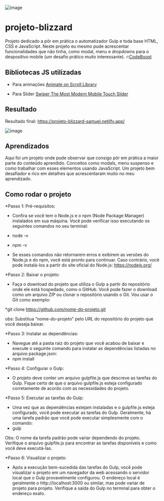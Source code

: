 ![image](https://github.com/SamuelALMEIDA023/projeto-blizzard/assets/134805776/d862efad-2508-4380-8de8-0d19d9b9f610)

# projeto-blizzard
 Projeto dedicado a pôr em prática o automatizador Gulp e toda base HTML, CSS e JavaScript. Neste projeto eu mesmo pude acrescentar funcionalidades que não tinha, como modal, menu e dropdowns para o despositivo mobile (um desafio prático muito interessante). 🔥[CodeBoost](https://codeboost.com.br/)

## Bibliotecas JS utilizadas
* Para animações [Animate on Scroll Library](https://michalsnik.github.io/aos/)

* Para Slider [Swiper The Most Modern Mobile Touch Slider](https://swiperjs.com/)

## Resultado 
Resultado final: https://projeto-blizzard-samuel.netlify.app/

![image](https://github.com/SamuelALMEIDA023/projeto-blizzard/assets/134805776/59635773-0533-4f72-962a-3f3b3f28b365)

## Aprendizados 
Aqui foi um projeto onde pude observar que consigo pôr em prática a maior parte do conteúdo aprendido. Conceitos como modals, menu suspenso e como trabalhar com esses elementos usando JavaScript. Um projeto bem desafiador e rico em detalhes que acrescentaram muito no meu aprendizado.

## Como rodar o projeto
*Passo 1: Pré-requisitos:
* Confira se você tem o Node.js e o npm (Node Package Manager) instalados em sua máquina. Você pode verificar isso executando os seguintes comandos no seu terminal:
 * node -v
 * npm -v

 * Se esses comandos não retornarem erros e exibirem as versões do Node.js e do npm, você está pronto para continuar. Caso contrário, você pode instalá-los a partir do site oficial do Node.js: https://nodejs.org/

*Passo 2: Baixar o projeto:
* Faça o download do projeto que utiliza o Gulp a partir do repositório onde ele está hospedado, como o GitHub. Você pode fazer o download como um arquivo ZIP ou clonar o repositório usando o Git. Vou usar o Git como exemplo:

*git clone https://github.com/nome-do-projeto.git

obs: Substitua "nome-do-projeto" pelo URL do repositório do projeto que você deseja baixar.

*Passo 3: Instalar as dependências:
* Navegue até a pasta raiz do projeto que você acabou de baixar e execute o seguinte comando para instalar as dependências listadas no arquivo package.json:
 * npm install

*Passo 4: Configurar o Gulp:
* O projeto deve conter um arquivo gulpfile.js que descreve as tarefas do Gulp. Fique certo de que o arquivo gulpfile.js esteja configurado corretamente de acordo com as necessidades do projeto.

*Passo 5: Executar as tarefas do Gulp:
* Uma vez que as dependências estejam instaladas e o gulpfile.js esteja configurado, você pode executar as tarefas do Gulp. Geralmente, há uma tarefa padrão que você pode executar simplesmente com o comando:
 * gulp

Obs: O nome da tarefa padrão pode variar dependendo do projeto. Verifique o arquivo gulpfile.js para encontrar as tarefas disponíveis e como você deve executá-las.

*Passo 6: Visualizar o projeto: 
* Após a execução bem-sucedida das tarefas do Gulp, você pode visualizar o projeto em um navegador da web acessando o servidor local que o Gulp provavelmente configurou. O endereço local é geralmente o http://localhost:3000 ou similar, mas pode variar de projeto para projeto. Verifique a saída do Gulp no terminal para obter o endereço exato.



